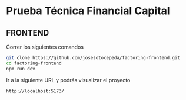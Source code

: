 # Prueba Técnica Financial Capital
## FRONTEND

Correr los siguientes comandos
```bash
git clone https://github.com/josesotocepeda/factoring-frontend.git
cd factoring-frontend
npm run dev  
```

Ir a la siguiente URL y podrás visualizar el proyecto
```bash
http://localhost:5173/
```

